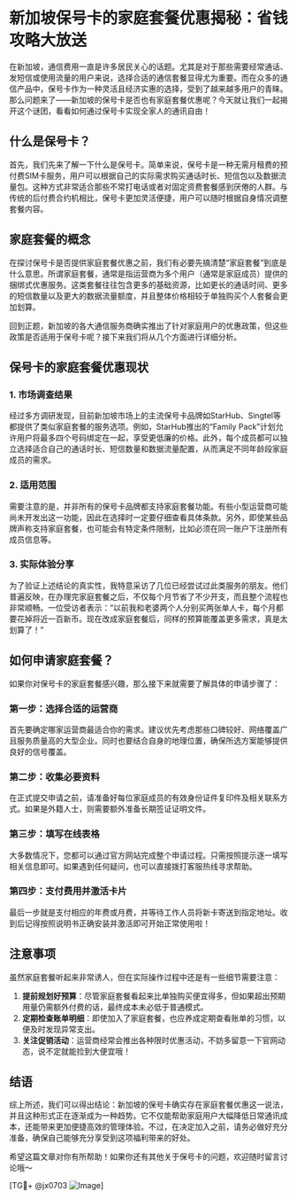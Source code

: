 # 新加坡保号卡的家庭套餐优惠揭秘：省钱攻略大放送

在新加坡，通信费用一直是许多居民关心的话题。尤其是对于那些需要经常通话、发短信或使用流量的用户来说，选择合适的通信套餐显得尤为重要。而在众多的通信产品中，保号卡作为一种灵活且经济实惠的选择，受到了越来越多用户的青睐。那么问题来了——新加坡的保号卡是否也有家庭套餐优惠呢？今天就让我们一起揭开这个谜团，看看如何通过保号卡实现全家人的通讯自由！

## 什么是保号卡？

首先，我们先来了解一下什么是保号卡。简单来说，保号卡是一种无需月租费的预付费SIM卡服务，用户可以根据自己的实际需求购买通话时长、短信包以及数据流量包。这种方式非常适合那些不常打电话或者对固定资费套餐感到厌倦的人群。与传统的后付费合约机相比，保号卡更加灵活便捷，用户可以随时根据自身情况调整套餐内容。

## 家庭套餐的概念

在探讨保号卡是否提供家庭套餐优惠之前，我们有必要先搞清楚“家庭套餐”到底是什么意思。所谓家庭套餐，通常是指运营商为多个用户（通常是家庭成员）提供的捆绑式优惠服务。这类套餐往往包含更多的基础资源，比如更长的通话时间、更多的短信数量以及更大的数据流量额度，并且整体价格相较于单独购买个人套餐会更加划算。

回到正题，新加坡的各大通信服务商确实推出了针对家庭用户的优惠政策，但这些政策是否适用于保号卡呢？接下来我们将从几个方面进行详细分析。

## 保号卡的家庭套餐优惠现状

### 1. 市场调查结果
经过多方调研发现，目前新加坡市场上的主流保号卡品牌如StarHub、Singtel等都提供了类似家庭套餐的服务选项。例如，StarHub推出的“Family Pack”计划允许用户将最多四个号码绑定在一起，享受更低廉的价格。此外，每个成员都可以独立选择适合自己的通话时长、短信数量和数据流量配置，从而满足不同年龄段家庭成员的需求。

### 2. 适用范围
需要注意的是，并非所有的保号卡品牌都支持家庭套餐功能。有些小型运营商可能尚未开发出这一功能，因此在选择时一定要仔细查看具体条款。另外，即使某些品牌声称支持家庭套餐，也可能会有特定条件限制，比如必须在同一账户下注册所有成员信息等。

### 3. 实际体验分享
为了验证上述结论的真实性，我特意采访了几位已经尝试过此类服务的朋友。他们普遍反映，在办理完家庭套餐之后，不仅每个月节省了不少开支，而且整个流程也非常顺畅。一位受访者表示：“以前我和老婆两个人分别买两张单人卡，每个月都要花掉将近一百新币。现在改成家庭套餐后，同样的预算能覆盖更多需求，真是太划算了！”

## 如何申请家庭套餐？

如果你对保号卡的家庭套餐感兴趣，那么接下来就需要了解具体的申请步骤了：

### 第一步：选择合适的运营商
首先要确定哪家运营商最适合你的需求。建议优先考虑那些口碑较好、网络覆盖广且服务质量高的大型企业。同时也要结合自身的地理位置，确保所选方案能够提供良好的信号覆盖。

### 第二步：收集必要资料
在正式提交申请之前，请准备好每位家庭成员的有效身份证件复印件及相关联系方式。如果是外籍人士，则需要额外准备长期签证证明文件。

### 第三步：填写在线表格
大多数情况下，您都可以通过官方网站完成整个申请过程。只需按照提示逐一填写相关信息即可。如果遇到任何疑问，也可以直接拨打客服热线寻求帮助。

### 第四步：支付费用并激活卡片
最后一步就是支付相应的年费或月费，并等待工作人员将新卡寄送到指定地址。收到后记得按照说明书正确安装并激活即可开始正常使用啦！

## 注意事项

虽然家庭套餐听起来非常诱人，但在实际操作过程中还是有一些细节需要注意：

1. **提前规划好预算**：尽管家庭套餐看起来比单独购买便宜得多，但如果超出预期用量仍需额外付费的话，最终成本未必低于普通模式。
2. **定期检查账单明细**：即使加入了家庭套餐，也应养成定期查看账单的习惯，以便及时发现异常支出。
3. **关注促销活动**：运营商经常会推出各种限时优惠活动，不妨多留意一下官网动态，说不定就能捡到大便宜哦！

## 结语

综上所述，我们可以得出结论：新加坡的保号卡确实存在家庭套餐优惠这一说法，并且这种形式正在逐渐成为一种趋势。它不仅能帮助家庭用户大幅降低日常通讯成本，还能带来更加便捷高效的管理体验。不过，在决定加入之前，请务必做好充分准备，确保自己能够充分享受到这项福利带来的好处。

希望这篇文章对你有所帮助！如果你还有其他关于保号卡的问题，欢迎随时留言讨论哦～

[TG💪+ @jx0703 ![Image](https://github.com/user-attachments/assets/dbca1d08-cadb-493c-b0ec-ad6f7a83f270)]